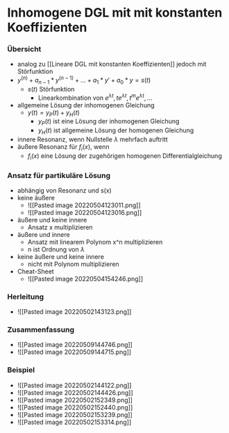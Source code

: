 # Inhomogene DGL mit mit konstanten Koeffizienten
### Übersicht
+ analog zu [[Lineare DGL mit konstanten Koeffizienten]] jedoch mit Störfunktion
+ $y^{(n)}+a_{n-1}*y^{(n-1)}+...+a_1*y'+a_0*y=s(t)$
	+ $s(t)$ Störfunktion
		+ Linearkombination von $e^{\lambda t}, te^{\lambda t},t^me^{\lambda t},...$
+ allgemeine Lösung der inhomogenen Gleichung
	+ $y(t)=y_P(t)+y_H(t)$
		+ $y_P(t)$ ist eine Lösung der inhomogenen Gleichung
		+ $y_H(t)$ ist allgemeine Lösung der homogenen Gleichung
+ innere Resonanz, wenn Nullstelle $\lambda$ mehrfach auftritt
+ äußere Resonanz für $f_i(x)$, wenn
	+ $f_i(x)$ eine Lösung der zugehörigen homogenen Differentialgleichung

### Ansatz für partikuläre Lösung
+ abhängig von Resonanz und s(x)
+ keine äußere
	+ ![[Pasted image 20220504123011.png]]
	+ ![[Pasted image 20220504123016.png]]
+ äußere und keine innere
	+ Ansatz x multiplizieren
+ äußere und innere
	+ Ansatz mit linearem Polynom x^n multiplizieren
	+ n ist Ordnung von $\lambda$
+ keine äußere und keine innere
	+ nicht mit Polynom multiplizieren
+ Cheat-Sheet
	+ ![[Pasted image 20220504154246.png]]

### Herleitung
+ ![[Pasted image 20220502143123.png]]

### Zusammenfassung
+ ![[Pasted image 20220509144746.png]]
+ ![[Pasted image 20220509144715.png]]

### Beispiel
+ ![[Pasted image 20220502144122.png]]
+ ![[Pasted image 20220502144426.png]]
+ ![[Pasted image 20220502152349.png]]
+ ![[Pasted image 20220502152440.png]]
+ ![[Pasted image 20220502153239.png]]
+ ![[Pasted image 20220502153314.png]]



